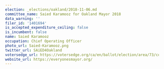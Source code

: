 ```yaml
---
election: _elections/oakland/2018-11-06.md
committee_name: Saied Karamooz for Oakland Mayor 2018
data_warning: ''
filer_id: '1401694'
is_accepted_expenditure_ceiling: false
is_incumbent: false
name: Saied Karamooz
occupation: Chief Operating Officer
photo_url: Saied-Karamooz.png
twitter_url: SAiED4Oakland
votersedge_url: https://votersedge.org/ca/en/ballot/election/area/73/contests/contest/17342/candidate/139770?&county=alameda%20county&election_authority_id=1
website_url: https://everyonesmayor.org/
---
```

